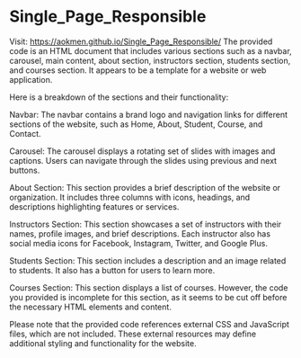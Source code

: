# Single_Page_Responsible
Visit: https://aokmen.github.io/Single_Page_Responsible/
The provided code is an HTML document that includes various sections such as a navbar, carousel, main content, about section, instructors section, students section, and courses section. It appears to be a template for a website or web application.

Here is a breakdown of the sections and their functionality:

Navbar: The navbar contains a brand logo and navigation links for different sections of the website, such as Home, About, Student, Course, and Contact.

Carousel: The carousel displays a rotating set of slides with images and captions. Users can navigate through the slides using previous and next buttons.

About Section: This section provides a brief description of the website or organization. It includes three columns with icons, headings, and descriptions highlighting features or services.

Instructors Section: This section showcases a set of instructors with their names, profile images, and brief descriptions. Each instructor also has social media icons for Facebook, Instagram, Twitter, and Google Plus.

Students Section: This section includes a description and an image related to students. It also has a button for users to learn more.

Courses Section: This section displays a list of courses. However, the code you provided is incomplete for this section, as it seems to be cut off before the necessary HTML elements and content.

Please note that the provided code references external CSS and JavaScript files, which are not included. These external resources may define additional styling and functionality for the website.






